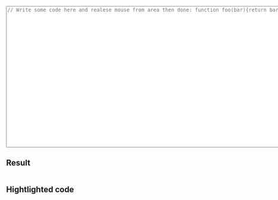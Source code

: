 <textarea id="code" class="pre" cols="97" rows="25" placeholder="// Write some code here and realese mouse from area then done: function foo(bar){return bar*bar}"></textarea>
Result
------

<pre id="result"></pre>

Hightlighted code
-----------------

<pre id="hightlighted"></pre>

<script src="//iegik.github.io/js/hightlighter.min.js"></script>
<script>
(function(d,code,result,hightlighted){
  d.getElementById(code).onchange=function(){
    var c=this.value,
      e=eval(c);
    if(e){
      d.getElementById(result).innerHTML=e.toString().hightlight();
      d.getElementById(hightlighted).innerHTML=c.hightlight();
    }
  }
})(document,'code','result','hightlighted');
</script>
